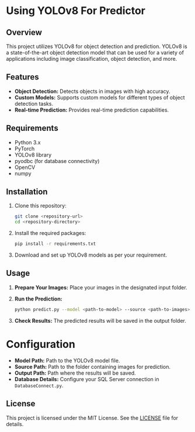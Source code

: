 # Using YOLOv8 For Predictor

## Overview
This project utilizes YOLOv8 for object detection and prediction. YOLOv8 is a state-of-the-art object detection model that can be used for a variety of applications including image classification, object detection, and more.

## Features
- **Object Detection:** Detects objects in images with high accuracy.
- **Custom Models:** Supports custom models for different types of object detection tasks.
- **Real-time Prediction:** Provides real-time prediction capabilities.

## Requirements
- Python 3.x
- PyTorch
- YOLOv8 library
- pyodbc (for database connectivity)
- OpenCV
- numpy

## Installation
1. Clone this repository:
    ```bash
    git clone <repository-url>
    cd <repository-directory>
    ```

2. Install the required packages:
    ```bash
    pip install -r requirements.txt
    ```

3. Download and set up YOLOv8 models as per your requirement.

## Usage
1. **Prepare Your Images:** Place your images in the designated input folder.

2. **Run the Prediction:**
    ```bash
    python predict.py --model <path-to-model> --source <path-to-images>
    ```

3. **Check Results:** The predicted results will be saved in the output folder.

# Configuration
- **Model Path:** Path to the YOLOv8 model file.
- **Source Path:** Path to the folder containing images for prediction.
- **Output Path:** Path where the results will be saved.
- **Database Details:** Configure your SQL Server connection in `DatabaseConnect.py`.

## License
This project is licensed under the MIT License. See the [LICENSE](LICENSE) file for details.
